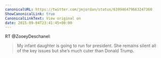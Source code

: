 ```yaml
---
canonicalURL: https://twitter.com/jmjordan/status/639946479663247360
ShowCanonicalLink: true
CanonicalLinkText: View original on
date: 2015-09-04T23:41:45+00:00
---
```

RT @ZooeyDeschanel:
> My infant daughter is going to run for president. She remains silent all of the key issues but she’s much cuter than Donald Trump.